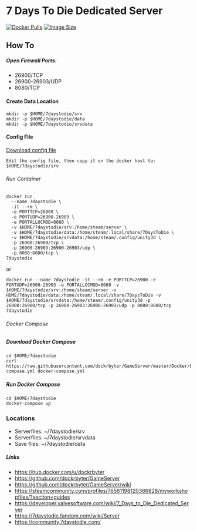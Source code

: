# 7 Days To Die Dedicated Server
[![Docker Pulls](https://img.shields.io/docker/pulls/dockrbyter/7daystodie.svg)](https://hub.docker.com/r/dockrbyter/7daystodie)
[![Image Size](https://img.shields.io/docker/image-size/dockrbyter/7daystodie.svg)](https://hub.docker.com/r/dockrbyter/7daystodie)

## How To

##### Open Firewall Ports:
 - 26900/TCP
 - 26900-26903/UDP
 - 8080/TCP 
 
#### Create Data Location
```
mkdir -p $HOME/7daystodie/srv
mkdir -p $HOME/7daystodie/data
mkdir -p $HOME/7daystodie/srvdata
```

#### Config File

[Download config file](https://gist.github.com/thelamescriptkiddiemax/914ba5b4e3a9d085dacb8ff4dbe85e4b)

```
Edit the config file, then copy it on the docker host to:
$HOME/7daystodie/srv
```

###### Run Container
```
docker run 
  --name 7daystodie \
  -it --rm \
  -e PORTTCP=26900 \
  -e PORTUDP=26900-26903 \
  -e PORTALLOCMOD=8080 \
  -v $HOME/7daystodie/srv:/home/steam/server \
  -v $HOME/7daystodie/data:/home/steam/.local/share/7DaysToDie \
  -v $HOME/7daystodie/srvdata:/home/steam/.config/unity3d \
  -p 26900:26900/tcp \
  -p 26900-26903:26900-26903/udp \
  -p 8080:8080/tcp \
7daystodie
```
or
```
docker run --name 7daystodie -it --rm -e PORTTCP=26900 -e PORTUDP=26900-26903 -e PORTALLOCMOD=8080 -v $HOME/7daystodie/srv:/home/steam/server -v HOME/7daystodie/data:/home/steam/.local/share/7DaysToDie -v $HOME/7daystodie/srvdata:/home/steam/.config/unity3d -p 26900:26900/tcp -p 26900-26903:26900-26903/udp -p 8080:8080/tcp 7daystodie
```

###### Docker Compose
##### Download Docker Compose
```
cd $HOME/7daystodie
curl https://raw.githubusercontent.com/dockrbyter/GameServer/master/Docker/Linux/7%20Days%20To%20Die/docker-compose.yml docker-compose.yml
```

##### Run Docker Compose
```
cd $HOME/7daystodie
docker-compose up
```

### Locations
 - Serverfiles: ~/7daystodie/srv
 - Serverfiles: ~/7daystodie/srvdata
 - Save files: ~/7daystodie/data

##### Links
 - https://hub.docker.com/u/dockrbyter
 - https://github.com/dockrbyter/GameServer
 - https://github.com/dockrbyter/GameServer/wiki
 - https://steamcommunity.com/profiles/76561198120366828/myworkshopfiles/?section=guides
 - https://developer.valvesoftware.com/wiki/7_Days_to_Die_Dedicated_Server
 - https://7daystodie.fandom.com/wiki/Server
 - https://community.7daystodie.com/
